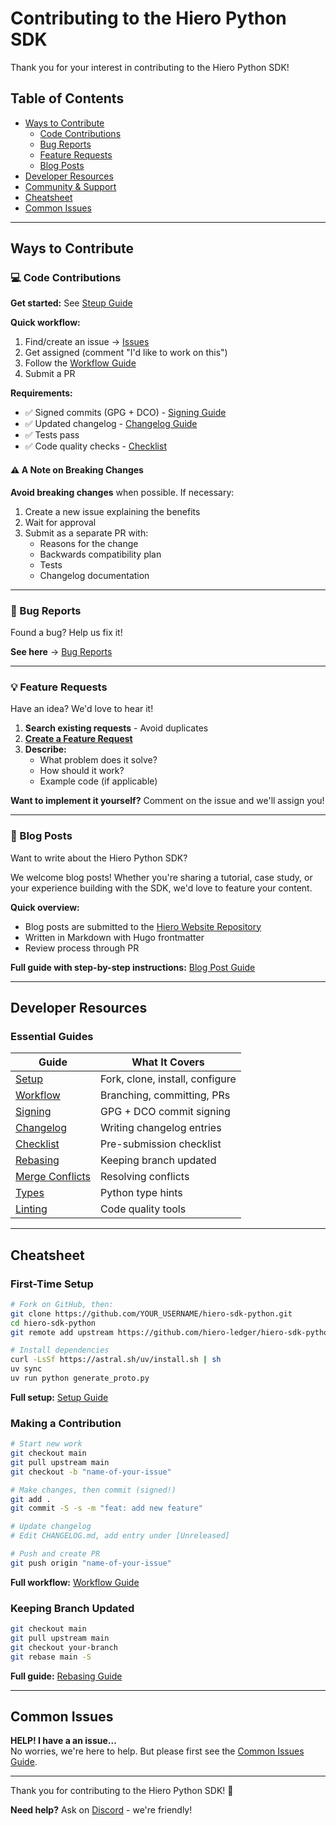 # Contributing to the Hiero Python SDK

Thank you for your interest in contributing to the Hiero Python SDK!

## Table of Contents

- [Ways to Contribute](#ways-to-contribute)
  - [Code Contributions](#-code-contributions)
  - [Bug Reports](#-bug-reports)
  - [Feature Requests](#-feature-requests)
  - [Blog Posts](#-blog-posts)
- [Developer Resources](#developer-resources)
- [Community & Support](#community--support)
- [Cheatsheet](#cheatsheet)
- [Common Issues](#common-issues)

---

## Ways to Contribute

### 💻 Code Contributions

**Get started:** See [Steup Guide](docs/sdk_developers/setup.md)

**Quick workflow:**
1. Find/create an issue → [Issues](https://github.com/hiero-ledger/hiero-sdk-python/issues)
2. Get assigned (comment "I'd like to work on this")
3. Follow the [Workflow Guide](docs/sdk_developers/workflow.md)
4. Submit a PR

**Requirements:**
- ✅ Signed commits (GPG + DCO) - [Signing Guide](docs/sdk_developers/signing.md)
- ✅ Updated changelog - [Changelog Guide](docs/sdk_developers/changelog_entry.md)
- ✅ Tests pass
- ✅ Code quality checks - [Checklist](docs/sdk_developers/checklist.md)


#### ⚠️ A Note on Breaking Changes

**Avoid breaking changes** when possible. If necessary:
1. Create a new issue explaining the benefits
2. Wait for approval
3. Submit as a separate PR with:
   - Reasons for the change
   - Backwards compatibility plan
   - Tests
   - Changelog documentation

---

### 🐛 Bug Reports

Found a bug? Help us fix it!

**See here** → [Bug Reports](docs/sdk_developers/bug.md)

---

### 💡 Feature Requests

Have an idea? We'd love to hear it!

1. **Search existing requests** - Avoid duplicates
2. **[Create a Feature Request](https://github.com/hiero-ledger/hiero-sdk-python/issues/new)**
3. **Describe:**
   - What problem does it solve?
   - How should it work?
   - Example code (if applicable)

**Want to implement it yourself?** Comment on the issue and we'll assign you!

---

### 📝 Blog Posts

Want to write about the Hiero Python SDK?

We welcome blog posts! Whether you're sharing a tutorial, case study, or your experience building with the SDK, we'd love to feature your content.

**Quick overview:**
- Blog posts are submitted to the [Hiero Website Repository](https://github.com/hiero-ledger/hiero-website)
- Written in Markdown with Hugo frontmatter
- Review process through PR

**Full guide with step-by-step instructions:** [Blog Post Guide](docs/sdk_developers/blog.md)

---

## Developer Resources

### Essential Guides

| Guide | What It Covers |
|-------|----------------|
| [Setup](docs/sdk_developers/setup.md) | Fork, clone, install, configure |
| [Workflow](docs/sdk_developers/workflow.md) | Branching, committing, PRs |
| [Signing](docs/sdk_developers/signing.md) | GPG + DCO commit signing |
| [Changelog](docs/sdk_developers/changelog_entry.md) | Writing changelog entries |
| [Checklist](docs/sdk_developers/checklist.md) | Pre-submission checklist |
| [Rebasing](docs/sdk_developers/rebasing.md) | Keeping branch updated |
| [Merge Conflicts](docs/sdk_developers/merge_conflicts.md) | Resolving conflicts |
| [Types](docs/sdk_developers/types.md) | Python type hints |
| [Linting](docs/sdk_developers/linting.md) | Code quality tools |

---

## Cheatsheet

### First-Time Setup
```bash
# Fork on GitHub, then:
git clone https://github.com/YOUR_USERNAME/hiero-sdk-python.git
cd hiero-sdk-python
git remote add upstream https://github.com/hiero-ledger/hiero-sdk-python.git

# Install dependencies
curl -LsSf https://astral.sh/uv/install.sh | sh
uv sync
uv run python generate_proto.py
```

**Full setup:** [Setup Guide](docs/sdk_developers/setup.md)

### Making a Contribution
```bash
# Start new work
git checkout main
git pull upstream main
git checkout -b "name-of-your-issue"

# Make changes, then commit (signed!)
git add .
git commit -S -s -m "feat: add new feature"

# Update changelog
# Edit CHANGELOG.md, add entry under [Unreleased]

# Push and create PR
git push origin "name-of-your-issue"
```

**Full workflow:** [Workflow Guide](docs/sdk_developers/workflow.md)

### Keeping Branch Updated
```bash
git checkout main
git pull upstream main
git checkout your-branch
git rebase main -S
```

**Full guide:** [Rebasing Guide](docs/sdk_developers/rebasing.md)

---

## Common Issues

**HELP! I have a an issue...**  
No worries, we're here to help. But please first see the [Common Issues Guide](docs/common_issues.md).


---

Thank you for contributing to the Hiero Python SDK! 🎉

**Need help?** Ask on [Discord](https://discord.com/channels/905194001349627914/1336494517544681563) - we're friendly!